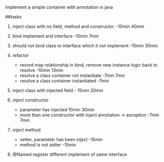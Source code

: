 Implement a simple container with annotation in java

##tasks

1. inject class with no field, method and constructor. -10min 40min
 
2. bind implement and interface -10min 7min

3. should not bind class to interface which it not implement -10min  30min

4. refactor 
    - record map relationship in bind, remove new instance logic back to resolve -10min 13min
    - resolve a class container not instantiate -7min 7min
    - resolve a class container instantiated -7min
 
5. inject class with injected field - 15min 20min

6. inject constructor 
    - parameter has injected 10min 30min
    - more than one constructor with inject annotation -> exception -7min 7min

7. inject method
    - setter, parameter has been inject -15min
    - method is not setter -15min

8. @Named  register different implement of same interface